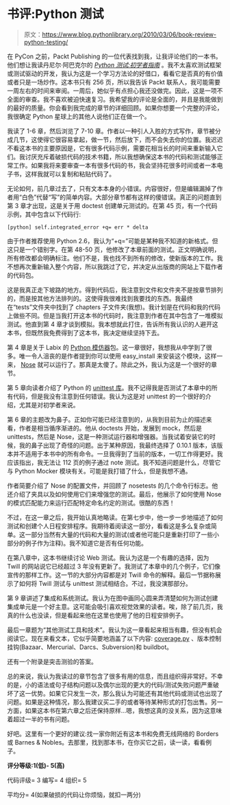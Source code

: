 # 书评:Python 测试

> 原文：<https://www.blog.pythonlibrary.org/2010/03/06/book-review-python-testing/>

在 PyCon 之前，Packt Publishing 的一位代表找到我，让我评论他们的一本书。他们想让我读丹尼尔·阿巴克尔的 *[Python 测试:初学者指南](http://www.amazon.com/Python-Testing-Beginners-Daniel-Arbuckle/dp/1847198848/ref=sr_1_1?ie=UTF8&s=books&qid=1267883216&sr=8-1)* 。我不太喜欢测试框架或测试驱动的开发，我认为这是一个学习方法论的好借口，看看它是否真的有价值或者只是一场炒作。这本书只有 256 页，所以我告诉 Packt 联系人，我可能需要一周左右的时间来审阅。一周后，她似乎有点担心我还没做完。因此，这是一项不全面的审查。我不喜欢被迫快速复习。我希望我的评论是全面的，并且是我能做到的最好的质量。你会看到我完成的章节的详细回顾。如果你想要一个完整的评论，我很确定 Python 星球上的其他人说他们正在做一个。

我读了 1-6 章，然后浏览了 7-10 章。作者以一种引人入胜的方式写作，章节被分成几节，这使得它很容易拿起，做一节，然后放下，而不会失去你的位置。我迟迟不看这本书的主要原因是，它有很多代码示例，需要花相当长的时间来重新输入它们。我讨厌充斥着破损代码的技术书籍，所以我想确保这本书的代码和测试能够正常工作。如果我将来要审查一本有很多代码的书，我会坚持花很多时间或者一本电子书，这样我就可以复制和粘贴代码了。

无论如何，前几章过去了，只有文本本身的小错误。内容很好，但是编辑漏掉了作者用“白色”代替“写”的简单内容。大部分章节都有这样的傻错误。真正的问题直到第 3 章才出现，这是关于用 doctest 创建单元测试的。在第 45 页，有一个代码示例，其中包含以下代码行:

`[python]
self.integrated_error +q= err * delta` 

由于作者推荐使用 Python 2.6，我认为“+q=”可能是某种我不知道的新格式。但这只是一个错别字。在第 48-50 页，他修改了本章前面的测试。正文明确说明，所有修改都会明确标注。他们不是，我也找不到所有的修改，使新版本的工作。我不想再次重新输入整个内容，所以我跳过了它，并决定从出版商的网站上下载作者的代码包。

这是我真正走下坡路的地方。得到代码后，我注意到文件和文件夹不是按章节排列的，而是按其他方法排列的。这使得我很难找到我要找的东西。我最终在“tests”文件夹中找到了 chapters 子文件夹(我想)。我计划是在代码和我的代码上做些不同。但是当我打开这本书的代码时，我注意到作者在其中包含了一堆模拟测试。他直到第 4 章才谈到模拟。我本想就此打住，告诉所有我认识的人避开这本书，但既然我免费得到了这本书，我决定继续坚持下去。

第 4 章是关于 Labix 的 [Python 模仿器](http://labix.org/mocker)包。这一章很好，我想我从中学到了很多。唯一令人沮丧的是作者提到你可以使用 easy_install 来安装这个模块，这样一来， [Nose](http://pypi.python.org/pypi/nose/0.11.3) 就可以运行了。那真是太傻了。除此之外，我认为这是一个很好的章节。

第 5 章向读者介绍了 Python 的 [unittest 库](http://docs.python.org/library/unittest.html)。我不记得我是否测试了本章中的所有代码，但是我没有注意到任何错误。我认为这是对 unittest 的一个很好的介绍，尤其是对初学者来说。

第 6 章的主题改为鼻子。正如你可能已经注意到的，从我到目前为止的描述来看，作者是相当循序渐进的。他从 doctests 开始，发展到 mock，然后是 unittests，然后是 Nose，这是一种测试运行器和增强器。当我试着安装它的时候，我的鼻子出现了奇怪的问题。出于某种原因，我最终选择了 0.10.1 版本，该版本并不适用于本书中的所有命令。一旦我得到了当前的版本，一切工作得更好。我应该指出，我无法让 112 页的例子通过 note 测试。我不知道问题是什么，尽管它与 Python Mocker 模块有关。可能是我打错了什么，但是我想不通。

作者简要介绍了 Nose 的配置文件，并回顾了 nosetests 的几个命令行标志。他还介绍了夹具以及如何使用它们来增强您的测试。最后，他展示了如何使用 Nose 的模式匹配能力来运行匹配特定命名约定的测试。很酷的东西！

不过，在这一章之后，我开始认真地略读。在第七步中，他一步一步地描述了如何测试和创建个人日程安排程序。我期待着阅读这一部分，看看这是多么复杂或简单。这一部分当然有大量的代码和大量的测试(或者他可能只是重新打印了一些小部分的例子作为注释)。我不知道它是否有任何功能。

在第八章中，这本书继续讨论 Web 测试。我认为这是一个有趣的选择，因为 Twill 的网站说它已经超过 3 年没有更新了。我测试了本章中的几个例子，它们像宣传的那样工作。这一节的大部分内容都是对 Twill 命令的解释。最后一节据称展示了如何将 Twill 测试与 unittest 测试相结合。不过，我没演那部分。

第 9 章讲述了集成和系统测试。我认为在图中画同心圆来弄清楚如何为测试创建集成单元是一个好主意。这可能会吸引喜欢视觉效果的读者。唉，除了前几页，我真的什么也没读，但是看起来他在这里也使用了他的日程安排例子。

最后一章题为“其他测试工具和技术”。我认为这一章看起来相当有趣，但没有机会阅读它。现在来看文本，它似乎简要地涵盖了以下内容: [coverage.py](http://nedbatchelder.com/code/coverage/) 、版本控制挂钩(Bazaar、Mercurial、Darcs、Subversion)和 buildbot。

还有一个附录是突击测验的答案。

总的来说，我认为我读过的章节包含了很多有用的信息，而且组织得非常好。不幸的是，小的语法或句子结构问题以及偶尔出现的更大的代码/测试失败问题严重破坏了这一优势。如果它只发生一次，那么我认为可能还有其他代码或测试也出现了问题。如果是这种情况，那么我建议买二手的或者等待某种形式的打包出售。另一方面，如果这本书在第六章之后还保持原样...嗯，我想这真的没关系，因为这意味着超过一半的书有问题。

好吧。这里有一个更好的建议:找一家你附近有这本书和免费无线网络的 Borders 或 Barnes & Nobles。去那里，找到那本书，在你买它之前，读一读，看看例子。

**评分等级:1(低)- 5(高)**

代码评级= 3
编写= 4
组织= 5

平均分= 4(如果破损的代码让你烦恼，就扣一两分)